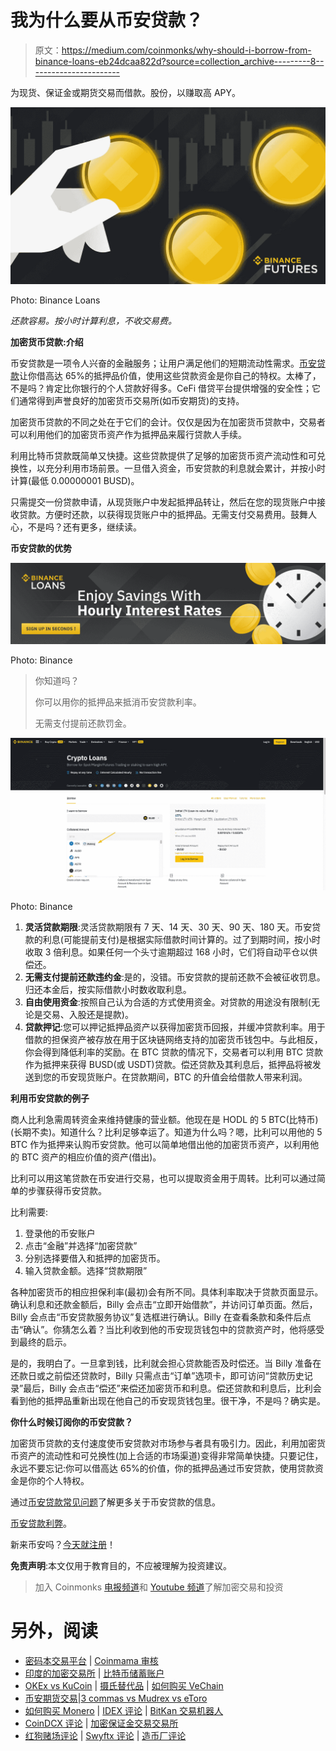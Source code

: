 # 我为什么要从币安贷款？

> 原文：<https://medium.com/coinmonks/why-should-i-borrow-from-binance-loans-eb24dcaa822d?source=collection_archive---------8----------------------->

为现货、保证金或期货交易而借款。股份，以赚取高 APY。

![](img/5f932284171fd954463121bd74a86c4f.png)

Photo: Binance Loans

*还款容易。按小时计算利息，不收交易费。*

**加密货币贷款:介绍**

币安贷款是一项令人兴奋的金融服务；让用户满足他们的短期流动性需求。[币安贷款](https://www.binance.com/en/loan?ref=P10U1GSP)让你借高达 65%的抵押品价值，使用这些贷款资金是你自己的特权。太棒了，不是吗？肯定比你银行的个人贷款好得多。CeFi 借贷平台提供增强的安全性；它们通常得到声誉良好的加密货币交易所(如币安期货)的支持。

加密货币贷款的不同之处在于它们的会计。仅仅是因为在加密货币贷款中，交易者可以利用他们的加密货币资产作为抵押品来履行贷款人手续。

利用比特币贷款既简单又快捷。这些贷款提供了足够的加密货币资产流动性和可兑换性，以充分利用市场前景。一旦借入资金，币安贷款的利息就会累计，并按小时计算(最低 0.00000001 BUSD)。

只需提交一份贷款申请，从现货账户中发起抵押品转让，然后在您的现货账户中接收贷款。方便时还款，以获得现货账户中的抵押品。无需支付交易费用。鼓舞人心，不是吗？还有更多，继续读。

**币安贷款的优势**

![](img/b65fe171665727cfb8d701292d4d78af.png)

Photo: Binance

> 你知道吗？
> 
> 你可以用你的抵押品来抵消币安贷款利率。
> 
> 无需支付提前还款罚金。

![](img/3684285d84715ad46c97e4fc5dbf4b66.png)

Photo: Binance

1.  **灵活贷款期限**:灵活贷款期限有 7 天、14 天、30 天、90 天、180 天。币安贷款的利息(可能提前支付)是根据实际借款时间计算的。过了到期时间，按小时收取 3 倍利息。如果任何一个头寸逾期超过 168 小时，它们将自动平仓以供偿还。
2.  **无需支付提前还款违约金**:是的，没错。币安贷款的提前还款不会被征收罚息。归还本金后，按实际借款小时数收取利息。
3.  **自由使用资金**:按照自己认为合适的方式使用资金。对贷款的用途没有限制(无论是交易、入股还是提款)。
4.  **贷款押记**:您可以押记抵押品资产以获得加密货币回报，并缓冲贷款利率。用于借款的担保资产被存放在用于区块链网络支持的加密货币钱包中。与此相反，你会得到降低利率的奖励。在 BTC 贷款的情况下，交易者可以利用 BTC 贷款作为抵押来获得 BUSD(或 USDT)贷款。偿还贷款及其利息后，抵押品将被发送到您的币安现货账户。在贷款期间，BTC 的升值会给借款人带来利润。

**利用币安贷款的例子**

商人比利急需周转资金来维持健康的营业额。他现在是 HODL 的 5 BTC(比特币)(长期不卖)。知道什么？比利足够幸运了。知道为什么吗？嗯，比利可以用他的 5 BTC 作为抵押来认购币安贷款。他可以简单地借出他的加密货币资产，以利用他的 BTC 资产的相应价值的资产(借出)。

比利可以用这笔贷款在币安进行交易，也可以提取资金用于周转。比利可以通过简单的步骤获得币安贷款。

比利需要:

1.  登录他的币安账户
2.  点击“金融”并选择“加密贷款”
3.  分别选择要借入和抵押的加密货币。
4.  输入贷款金额。选择“贷款期限”

各种加密货币的相应担保利率(最初)会有所不同。具体利率取决于贷款页面显示。确认利息和还款金额后，Billy 会点击“立即开始借款”，并访问订单页面。然后，Billy 会点击“币安贷款服务协议”复选框进行确认。Billy 在查看条款和条件后点击“确认”。你猜怎么着？当比利收到他的币安现货钱包中的贷款资产时，他将感受到最终的启示。

是的，我明白了。一旦拿到钱，比利就会担心贷款能否及时偿还。当 Billy 准备在还款日或之前偿还贷款时，Billy 只需点击“订单”选项卡，即可访问“贷款历史记录”最后，Billy 会点击“偿还”来偿还加密货币和利息。偿还贷款和利息后，比利会看到他的抵押品重新出现在他自己的币安现货钱包里。很干净，不是吗？确实是。

**你什么时候订阅你的币安贷款？**

加密货币贷款的支付速度使币安贷款对市场参与者具有吸引力。因此，利用加密货币资产的流动性和可兑换性(加上合适的市场渠道)变得非常简单快捷。只要记住，永远不要忘记:你可以借高达 65%的价值，你的抵押品通过币安贷款，使用贷款资金是你的个人特权。

通过[币安贷款常见问题](https://www.binance.com/en/support/faq/360041277432)了解更多关于币安贷款的信息。

[币安贷款利弊](https://www.binance.com/en/blog/loans/should-you-borrow-against-crypto-pros-and-cons-421499824684903345)。

新来币安吗？[今天就注册](https://accounts.binance.com/en/register?ref=P10U1GSP)！

**免责声明**:本文仅用于教育目的，不应被理解为投资建议。

> 加入 Coinmonks [电报频道](https://t.me/coincodecap)和 [Youtube 频道](https://www.youtube.com/c/coinmonks/videos)了解加密交易和投资

# 另外，阅读

*   [密码本交易平台](/coinmonks/top-10-crypto-copy-trading-platforms-for-beginners-d0c37c7d698c) | [Coinmama 审核](/coinmonks/coinmama-review-ace5641bde6e)
*   [印度的加密交易所](/coinmonks/bitcoin-exchange-in-india-7f1fe79715c9) | [比特币储蓄账户](/coinmonks/bitcoin-savings-account-e65b13f92451)
*   [OKEx vs KuCoin](https://coincodecap.com/okex-kucoin) | [摄氏替代品](https://coincodecap.com/celsius-alternatives) | [如何购买 VeChain](https://coincodecap.com/buy-vechain)
*   [币安期货交易](https://coincodecap.com/binance-futures-trading)|[3 commas vs Mudrex vs eToro](https://coincodecap.com/mudrex-3commas-etoro)
*   [如何购买 Monero](https://coincodecap.com/buy-monero) | [IDEX 评论](https://coincodecap.com/idex-review) | [BitKan 交易机器人](https://coincodecap.com/bitkan-trading-bot)
*   [CoinDCX 评论](/coinmonks/coindcx-review-8444db3621a2) | [加密保证金交易交易所](https://coincodecap.com/crypto-margin-trading-exchanges)
*   [红狗赌场评论](https://coincodecap.com/red-dog-casino-review) | [Swyftx 评论](https://coincodecap.com/swyftx-review) | [造币厂评论](https://coincodecap.com/coingate-review)